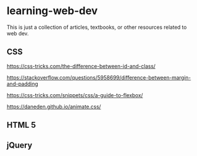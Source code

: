 # learning-web-dev
This is just a collection of articles, textbooks, or other resources related to web dev.

## CSS

https://css-tricks.com/the-difference-between-id-and-class/

https://stackoverflow.com/questions/5958699/difference-between-margin-and-padding

https://css-tricks.com/snippets/css/a-guide-to-flexbox/

https://daneden.github.io/animate.css/

## HTML 5

## jQuery
